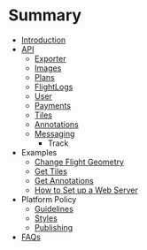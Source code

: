 # Summary

* [Introduction](README.md)
* [API](api-overview.md)
   * [Exporter](exporter.md)
   * [Images](images.md)
   * [Plans](plans.md)
   * [FlightLogs](flightlogs.md)
   * [User](user.md)
   * [Payments](payments.md)
   * [Tiles](tiles.md)
   * [Annotations](annotations.md)
   * [Messaging](messaging.md)
       * Track
* Examples
   * [Change Flight Geometry](change_flight_geometry.md)
   * [Get Tiles](get_tiles.md)
   * [Get Annotations](get_annotations.md)
   * [How to Set up a Web Server](server_example.md)
* Platform Policy
   * [Guidelines](guidelines.md)
   * [Styles](styles.md)
   * [Publishing](publishing.md)
* [FAQs](faqs.md)

